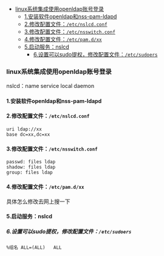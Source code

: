 
<!-- @import "[TOC]" {cmd="toc" depthFrom=1 depthTo=6 orderedList=false} -->
<!-- code_chunk_output -->

- [linux系统集成使用openldap账号登录](#linux系统集成使用openldap账号登录)
  - [1.安装软件openldap和nss-pam-ldapd](#1安装软件openldap和nss-pam-ldapd)
  - [2.修改配置文件：`/etc/nslcd.conf`](#2修改配置文件etcnslcdconf)
  - [3.修改配置文件：`/etc/nsswitch.conf`](#3修改配置文件etcnsswitchconf)
  - [4.修改配置文件：`/etc/pam.d/xx`](#4修改配置文件etcpamdxx)
  - [5.启动服务：nslcd](#5启动服务nslcd)
    - [6.设置可以sudo提权，修改配置文件：`/etc/sudoers`](#6设置可以sudo提权修改配置文件etcsudoers)

<!-- /code_chunk_output -->

### linux系统集成使用openldap账号登录

nslcd：name service local daemon

#### 1.安装软件openldap和nss-pam-ldapd

#### 2.修改配置文件：`/etc/nslcd.conf`
```shell
uri ldap://xx
base dc=xx,dc=xx
```

#### 3.修改配置文件：`/etc/nsswitch.conf`
```shell
passwd: files ldap
shadow: files ldap
group: files ldap
```

#### 4.修改配置文件：`/etc/pam.d/xx`
具体怎么修改去网上搜一下
#### 5.启动服务：nslcd


##### 6.设置可以sudo提权，修改配置文件：`/etc/sudoers`
```shell
%组名 ALL=(ALL)   ALL
```
